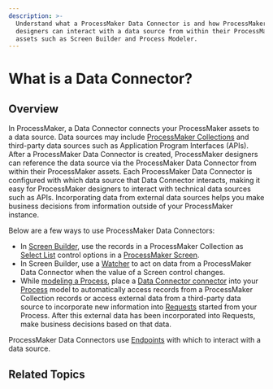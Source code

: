 ```yaml
---
description: >-
  Understand what a ProcessMaker Data Connector is and how ProcessMaker
  designers can interact with a data source from within their ProcessMaker
  assets such as Screen Builder and Process Modeler.
---
```


# What is a Data Connector?

## Overview

In ProcessMaker, a Data Connector connects your ProcessMaker assets to a data source. Data sources may include [ProcessMaker Collections](../../collections/what-is-a-collection.md) and third-party data sources such as Application Program Interfaces \(APIs\). After a ProcessMaker Data Connector is created, ProcessMaker designers can reference the data source via the ProcessMaker Data Connector from within their ProcessMaker assets. Each ProcessMaker Data Connector is configured with which data source that Data Connector interacts, making it easy for ProcessMaker designers to interact with technical data sources such as APIs. Incorporating data from external data sources helps you make business decisions from information outside of your ProcessMaker instance.

 Below are a few ways to use ProcessMaker Data Connectors:

* In [Screen Builder](../design-forms/screens-builder/what-is-screens-builder.md), use the records in a ProcessMaker Collection as [Select List](../design-forms/screens-builder/control-descriptions/select-list-control-settings.md) control options in a [ProcessMaker Screen](../design-forms/what-is-a-form.md).
* In Screen Builder, use a [Watcher](../design-forms/screens-builder/manage-watchers/what-is-a-watcher.md) to act on data from a ProcessMaker Data Connector when the value of a Screen control changes.
* While [modeling a Process](../process-design/what-is-process-modeling.md), place a [Data Connector connector](../process-design/model-processes-using-connectors/available-connectors-from-processmaker/data-connector-connector.md) into your [Process](../viewing-processes/what-is-a-process.md) model to automatically access records from a ProcessMaker Collection records or access external data from a third-party data source to incorporate new information into [Requests](../../using-processmaker/requests/what-is-a-request.md) started from your Process. After this external data has been incorporated into Requests, make business decisions based on that data.

ProcessMaker Data Connectors use [Endpoints](what-is-an-endpoint.md) with which to interact with a data source.

## Related Topics



